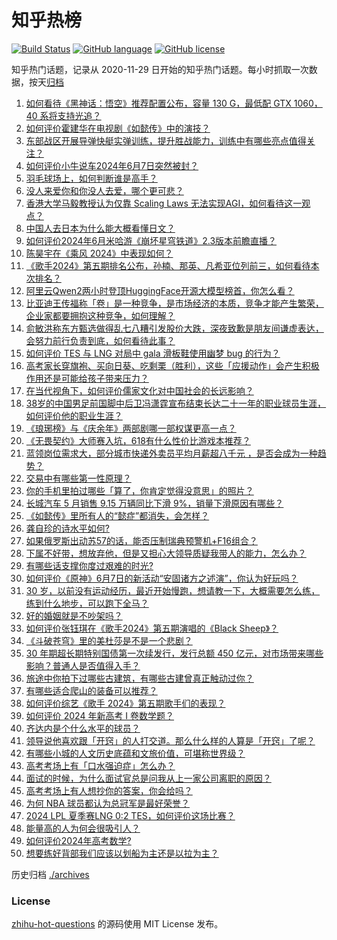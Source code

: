 # 知乎热榜
[![Build Status](https://github.com/ToWeLong/zhihu-hot-questions/workflows/CI/badge.svg)](https://github.com/ToWeLong/zhihu-hot-questions/actions)
[![GitHub language](https://img.shields.io/badge/language-golang-orange.svg)](https://golang.org/)
[![GitHub license](https://img.shields.io/github/license/ToWeLong/zhihu-hot-questions)](https://github.com/ToWeLong/zhihu-hot-questions/blob/main/LICENSE)

知乎热门话题，记录从 2020-11-29 日开始的知乎热门话题。每小时抓取一次数据，按天[归档](./archives)

<!-- BEGIN -->

1. [如何看待《黑神话：悟空》推荐配置公布，容量 130 G，最低配 GTX 1060，40 系将支持光追？](https://www.zhihu.com/question/658322606)
1. [如何评价霍建华在电视剧《如懿传》中的演技？](https://www.zhihu.com/question/290675762)
1. [东部战区开展导弹快艇实弹训练，提升胜战能力，训练中有哪些亮点值得关注？](https://www.zhihu.com/question/658319944)
1. [如何评价小牛说车2024年6月7日突然被封？](https://www.zhihu.com/question/658318290)
1. [羽毛球场上，如何判断谁是高手？](https://www.zhihu.com/question/531069642)
1. [没人来爱你和你没人去爱，哪个更可悲？](https://www.zhihu.com/question/657839076)
1. [香港大学马毅教授认为仅靠 Scaling Laws 无法实现AGI，如何看待这一观点？](https://www.zhihu.com/question/658143613)
1. [中国人去日本为什么能大概看懂日文？](https://www.zhihu.com/question/649670598)
1. [如何评价2024年6月米哈游《崩坏星穹铁道》2.3版本前瞻直播？](https://www.zhihu.com/question/658258307)
1. [陈昊宇在《乘风 2024》中表现如何？](https://www.zhihu.com/question/653729235)
1. [《歌手2024》第五期排名公布，孙楠、那英、凡希亚位列前三，如何看待本次排名？](https://www.zhihu.com/question/658352150)
1. [阿里云Qwen2两小时登顶HuggingFace开源大模型榜首，你怎么看？](https://www.zhihu.com/question/658304946)
1. [比亚迪王传福称「卷」是一种竞争，是市场经济的本质，竞争才能产生繁荣，企业家都要拥抱这种竞争，如何理解？](https://www.zhihu.com/question/658309311)
1. [俞敏洪称东方甄选做得乱七八糟引发股价大跌，深夜致歉是朋友间谦虚表达，会努力前行负责到底，如何看待此事？](https://www.zhihu.com/question/658297223)
1. [如何评价 TES 与 LNG 对局中 gala 滑板鞋使用幽梦 bug 的行为？](https://www.zhihu.com/question/658347371)
1. [高考家长穿旗袍、买向日葵、吃剩栗（胜利），这些「应援动作」会产生积极作用还是可能给孩子带来压力？](https://www.zhihu.com/question/657964630)
1. [在当代视角下，如何评价儒家文化对中国社会的长远影响？](https://www.zhihu.com/question/657653009)
1. [38岁的中国男足前国脚中后卫冯潇霆宣布结束长达二十一年的职业球员生涯，如何评价他的职业生涯？](https://www.zhihu.com/question/658174459)
1. [《琅琊榜》与《庆余年》两部剧哪一部权谋更高一点？](https://www.zhihu.com/question/500352066)
1. [《无畏契约》大师赛入坑，618有什么性价比游戏本推荐？](https://www.zhihu.com/question/657964358)
1. [蓝领岗位需求大，部分城市快递外卖员平均月薪超八千元 ，是否会成为一种趋势？](https://www.zhihu.com/question/658298820)
1. [交易中有哪些第一性原理？](https://www.zhihu.com/question/654901298)
1. [你的手机里拍过哪些「算了，你肯定觉得没意思」的照片？](https://www.zhihu.com/question/657461389)
1. [长城汽车 5 月销售 9.15 万辆同比下滑 9%，销量下滑原因有哪些？](https://www.zhihu.com/question/658075607)
1. [《如懿传》里所有人的“懿症”都消失，会怎样？](https://www.zhihu.com/question/657969076)
1. [龚自珍的诗水平如何?](https://www.zhihu.com/question/657473953)
1. [如果俄罗斯出动苏57的话，能否压制瑞典预警机+F16组合？](https://www.zhihu.com/question/658145873)
1. [下属不好带，想放弃他，但是又担心大领导质疑我带人的能力，怎么办？](https://www.zhihu.com/question/656142359)
1. [有哪些话支撑你度过艰难的时光?](https://www.zhihu.com/question/657214914)
1. [如何评价《原神》6月7日的新活动“安固诸方之述演”，你认为好玩吗？](https://www.zhihu.com/question/658306715)
1. [30 岁，以前没有运动经历，最近开始慢跑，想请教一下，大概需要怎么练，练到什么地步，可以跑下全马？](https://www.zhihu.com/question/657743069)
1. [好的婚姻就是不吵架吗？](https://www.zhihu.com/question/657912016)
1. [如何评价张钰琪在《歌手2024》第五期演唱的《Black Sheep》？](https://www.zhihu.com/question/658349513)
1. [《斗破苍穹》里的美杜莎是不是一个悲剧？](https://www.zhihu.com/question/573350433)
1. [30 年期超长期特别国债第一次续发行，发行总额 450 亿元，对市场带来哪些影响？普通人是否值得入手？](https://www.zhihu.com/question/658298500)
1. [旅途中你拍下过哪些古建筑，有哪些古建曾真正触动过你？](https://www.zhihu.com/question/658211918)
1. [有哪些适合爬山的装备可以推荐？](https://www.zhihu.com/question/655391390)
1. [如何评价综艺《歌手 2024》第五期歌手们的表现？](https://www.zhihu.com/question/658129032)
1. [如何评价 2024 年新高考 I 卷数学题？](https://www.zhihu.com/question/658254862)
1. [齐达内是个什么水平的球员？](https://www.zhihu.com/question/477732106)
1. [领导说他喜欢跟「开窍」的人打交道。那么什么样的人算是「开窍」了呢？](https://www.zhihu.com/question/658096950)
1. [有哪些小城的人文历史底蕴和文旅价值，可堪称世界级？](https://www.zhihu.com/question/658212105)
1. [高考考场上有「口水强迫症」怎么办？](https://www.zhihu.com/question/658132675)
1. [面试的时候，为什么面试官总是问我从上一家公司离职的原因？](https://www.zhihu.com/question/657945120)
1. [高考考场上有人想抄你的答案，你会给吗？](https://www.zhihu.com/question/657325854)
1. [为何 NBA 球员都认为总冠军是最好荣誉？](https://www.zhihu.com/question/459816879)
1. [2024 LPL 夏季赛LNG 0:2 TES，如何评价这场比赛？](https://www.zhihu.com/question/658335856)
1. [能量高的人为何会很吸引人？](https://www.zhihu.com/question/657824853)
1. [如何评价2024年高考数学?](https://www.zhihu.com/question/658321948)
1. [想要练好背部我们应该以划船为主还是以拉为主？](https://www.zhihu.com/question/657167228)

<!-- END -->

历史归档 [./archives](./archives)


### License
[zhihu-hot-questions](https://github.com/towelong/zhihu-hot-questions) 的源码使用 MIT License 发布。